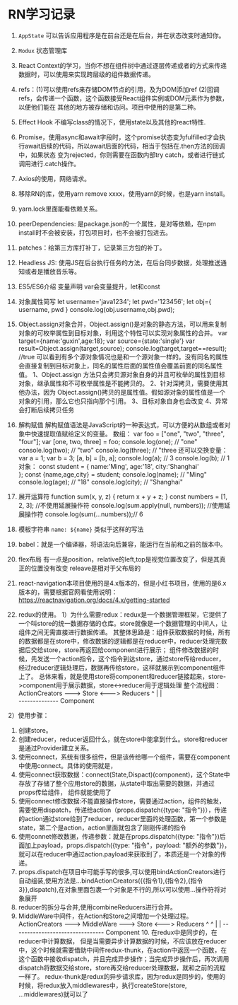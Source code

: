 # RN学习记录

1. `AppState` 可以告诉应用程序是在前台还是在后台，并在状态改变时通知你。
2. `Modux` 状态管理库
3. React Context的学习，当你不想在组件树中通过逐层传递或者的方式来传递数据时，可以使用来实现跨层级的组件数据传递。
4. refs：(1)可以使用refs来存储DOM节点的引用，及为DOM添加ref     (2)回调refs，会传递一个函数，这个函数接受React组件实例或DOM元素作为参数，以便他们能在
   其他的地方被存储和访问。项目中使用的是第二种。
5. Effect Hook 不编写class的情况下，使用state以及其他的react特性.
6. Promise，使用async和await字段时，这个promise状态变为fulfilled才会执行await后续的代码，所以await后面的代码，相当于包括在.then方法的回调中，如果状态
   变为rejected，你则需要在函数内部try catch，或者进行链式调用进行.catch操作。
7. Axios的使用，网络请求。 
8. 移除RN的库，使用yarn remove xxxx，使用yarn的时候，也是yarn install。
9. yarn.lock里面能看依赖关系。
10. peerDependencies: 是package.json的一个属性，是对等依赖，在npm install时不会被安装，打包项目时，也不会被打包进去。
11. patches：给第三方库打补丁，记录第三方包的补丁。
12. Headless JS: 使用JS在后台执行任务的方法，在后台同步数据，处理推送通知或者是播放音乐等。
13. ES5/ES6介绍
变量声明 var会变量提升，let和const
14. 对象属性简写 
    let username='java1234';
    let pwd='123456';
    let obj={
        username,
        pwd
    }
    console.log(obj.username,obj.pwd);

15. Object.assign对象合并，Object.assign()是对象的静态方法，可以用来复制对象的可枚举属性到目标对象，利用这个特性可以实现对象属性的合并。
    var target={name:'guxin',age:18};
    var source={state:'single'}
    var result=Object.assign(target,source);
    console.log(target,target==result); //true
    可以看到有多个源对象情况也是和一个源对象一样的。没有同名的属性会直接复制到目标对象上，同名的属性后面的属性值会覆盖前面的同名属性值。
    1、Object.assign 方法只会拷贝源对象自身的并且可枚举的属性到目标对象，继承属性和不可枚举属性是不能拷贝的。
    2、针对深拷贝，需要使用其他办法，因为 Object.assign()拷贝的是属性值。假如源对象的属性值是一个对象的引用，那么它也只指向那个引用。
    3、目标对象自身也会改变
    4、异常会打断后续拷贝任务

16. 解构赋值
    解构赋值语法是JavaScript的一种表达式，可以方便的从数组或者对象中快速提取值赋给定义的变量。
    数组：
    var foo = ["one", "two", "three", "four"];
    var [one, two, three] = foo;
    console.log(one); // "one"
    console.log(two); // "two"
    console.log(three); // "three
    还可以交换变量：
    var a = 1;
    var b = 3;
    [a, b] = [b, a];
    console.log(a); // 3
    console.log(b); // 1
    对象：
    const student = {
    name:'Ming',
    age:'18',
    city:'Shanghai'  
    };
    const {name,age,city} = student;
    console.log(name); // "Ming"
    console.log(age); // "18"
    console.log(city); // "Shanghai"

17. 展开运算符
    function sum(x, y, z) {
        return x + y + z;
    }
    const numbers = [1, 2, 3];
    //不使用延展操作符
    console.log(sum.apply(null, numbers));
    //使用延展操作符
    console.log(sum(...numbers));// 6


18. 模板字符串
    `name: ${name}` 类似于这样的写法

19. babel：就是一个编译器，将语法向后兼容，能运行在当前和之前的版本中。

20. flex布局
   有一点是position，relative的left,top是视觉位置改变了，但是其真正的位置没有改变
   releave是相对于父布局的  

21. react-navigation本项目使用的是4.x版本的，但是小红书项目，使用的是6.x版本的，需要根据官网看使用说明：
https://reactnavigation.org/docs/4.x/getting-started

22. redux的使用。
1）为什么需要redux：redux是一个数据管理框架，它提供了一个叫store的统一数据存储的仓库。store就像是一个数据管理的中间人，让组件之间无需直接进行数据传递。
   其整体思路是：组件获取数据的时候，所有的数据都是在store中，修改数据的逻辑都是在reducer中，reducer处理完数据后交给store，store再返回给component进行展示；
                组件修改数据的时候，先发送一个action指令，这个指令到达store，通过store传给reducer，经过reducer逻辑处理后，数据再传给store，这样就展示到component组件上了。
    总体来看，就是使用store将component和reducer链接起来，store->component用于展示数据，store<->reducer用于逻辑处理
    整个流程图：
    ActionCreators ---> Store <---> Reducers
       ^                  |
       |                  
        -------------- Component 


2）使用步骤：
   1. 创建store。
   2. 创建reducer，reducer返回什么，就在store中能拿到什么。store和reducer是通过Provider建立关系。
   3. 使用connect，系统有很多组件，但是该传给哪一个组件，需要在component中使用connect。具体的使用就是，
   4. 使用connect获取数据：connect(State,Dispact)(component)，这个State中存放了存储了整个应用store的数据，从state中取出需要的数据，并通过props传给组件， 组件就能使用了
   5. 使用connect修改数据:不能直接操作store，需要通过action，组件的触发，需要使用dispatch，传递给action（props.dispatch({type: "指令"})），传递的action通过store给到了reducer，reducer里面的处理函数，第一个参数是state，第二个是action，action里面就包含了刚刚传递的指令
   6. 使用connet修改数据，传递参数：就是在props.dispatch({type: "指令"})后面加上payload，props.dispatch({type: "指令"，payload: "额外的参数"})，就可以在reducer中通过action.payload来获取到了，本质还是一个对象的传递。
   7. props.dispatch在项目中可能手写的很多,可以使用bindActionCreators进行自动组装,使用方法是...bindActionCreators({{指令1},{指令2},{指令3}},dispatch),在对象里面包裹一个对象是不行的,所以可以使用...操作符将对象展开
   8. reducer的拆分与合并,使用combineReducers进行合并。
   9. MiddleWare中间件，在Action和Store之间增加一个处理过程。
       ActionCreators ---> MiddleWare ---> Store <---> Reducers
       ^                                      ^
       |                                      |
        -------------------------------- Component 
    10. 在redux中是同步的，在reducer中计算数据， 但是当需要异步计算数据的时候，不应该放在reducer中，这个时候就需要借助中间件redux-thunk，在action中返回一个函数，在这个函数中接收dispatch，并且完成异步操作；当完成异步操作后，再次调用dispatch将数据交给store，store再交给reducer处理数据，就和之前的流程一样了。
    redux-thunk是redux的异步请求库，因为redux是同步的，使用的时候，将redux放入middlewares中，执行createStore(store, ...middlewares)就可以了